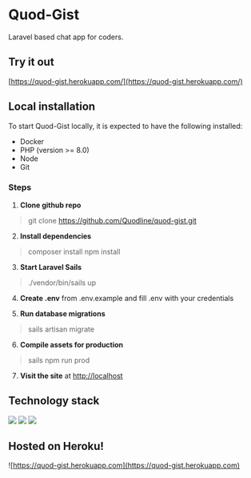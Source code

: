 # Quod-Gist

<p>Laravel based chat app for coders.</p>

## Try it out
[https://quod-gist.herokuapp.com/](https://quod-gist.herokuapp.com/)

## Local installation
To start Quod-Gist locally, it is expected to have the following installed:
  - Docker
  - PHP (version >= 8.0)
  - Node
  - Git

 ### Steps
1. **Clone github repo**
  > git clone https://github.com/Quodline/quod-gist.git

2. **Install dependencies**
  > composer install
  > npm install

3. **Start Laravel Sails**
  > ./vendor/bin/sails up

4. **Create .env** from .env.example and fill .env with your credentials

5. **Run database migrations**
  > sails artisan migrate

6. **Compile assets for production**
  > sails npm run prod

7. **Visit the site** at [http://localhost](http://localhost)

## Technology stack

![](https://img.shields.io/badge/Backend-Laravel-informational?style=flat&logo=laravel&logoColor=white&color=2bbc8a)
![](https://img.shields.io/badge/Frontend-Vue-informational?style=flat&logo=vue.js&logoColor=white&color=2bbc8a)
![](https://img.shields.io/badge/UI-Tailwind-informational?style=flat&logo=tailwind-css&logoColor=white&color=2bbc8a)

## Hosted on Heroku!
![https://quod-gist.herokuapp.com](https://quod-gist.herokuapp.com)
